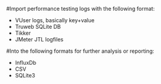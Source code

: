 #Import performance testing logs with the following format:
- VUser logs, basically key+value 
- Truweb SQLite DB
- Tikker
- JMeter JTL logfiles
    
#Into the following formats for further analysis or reporting:
- InfluxDb
- CSV
- SQLite3

